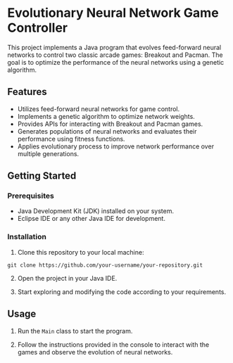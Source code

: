 # Evolutionary Neural Network Game Controller

This project implements a Java program that evolves feed-forward neural networks to control two classic arcade games: Breakout and Pacman. The goal is to optimize the performance of the neural networks using a genetic algorithm.

## Features

- Utilizes feed-forward neural networks for game control.
- Implements a genetic algorithm to optimize network weights.
- Provides APIs for interacting with Breakout and Pacman games.
- Generates populations of neural networks and evaluates their performance using fitness functions.
- Applies evolutionary process to improve network performance over multiple generations.

## Getting Started

### Prerequisites

- Java Development Kit (JDK) installed on your system.
- Eclipse IDE or any other Java IDE for development.

### Installation

1. Clone this repository to your local machine:

```
git clone https://github.com/your-username/your-repository.git
```

2. Open the project in your Java IDE.

3. Start exploring and modifying the code according to your requirements.

## Usage

1. Run the `Main` class to start the program.

2. Follow the instructions provided in the console to interact with the games and observe the evolution of neural networks.